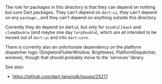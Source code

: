 The rule for packages in this directory is that they can depend on nothing but
core Dart packages. They can't depend on `dart:ui`, they can't depend on any
`package:`, and they can't depend on anything outside this directory.

Currently they do depend on dart:ui, but only for `VoidCallback` and
`clampDouble` (and maybe one day `lerpDouble`), which are all intended to be
moved out of `dart:ui` and into `dart:core`.

There is currently also an unfortunate dependency on the platform dispatcher
logic (SingletonFlutterWindow, Brightness, PlatformDispatcher, window), though
that should probably move to the 'services' library.

See also:

- https://github.com/dart-lang/sdk/issues/25217
